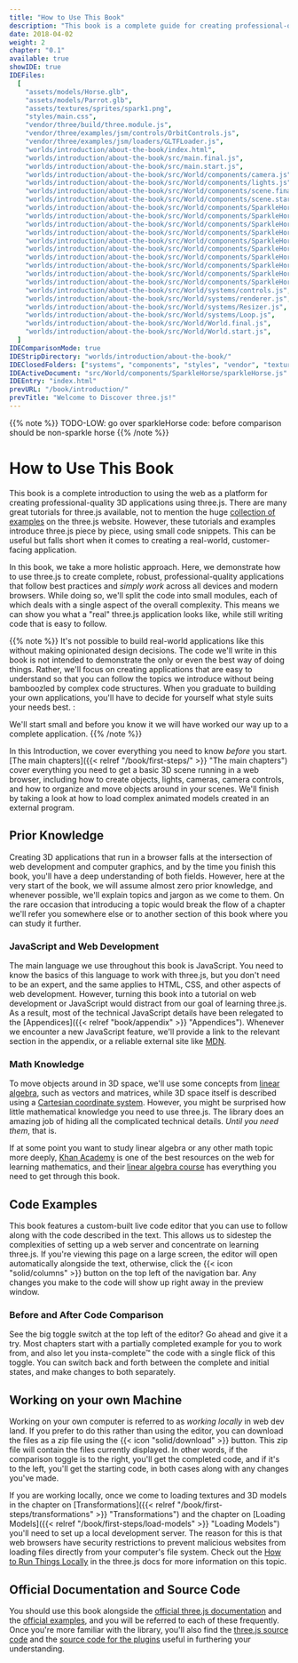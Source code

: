 ```yaml
---
title: "How to Use This Book"
description: "This book is a complete guide for creating professional-quality 3D apps using three.js. Each chapter comes with a live code editor so you can edit the code we describe and see the changes immediately."
date: 2018-04-02
weight: 2
chapter: "0.1"
available: true
showIDE: true
IDEFiles:
  [
    "assets/models/Horse.glb",
    "assets/models/Parrot.glb",
    "assets/textures/sprites/spark1.png",
    "styles/main.css",
    "vendor/three/build/three.module.js",
    "vendor/three/examples/jsm/controls/OrbitControls.js",
    "vendor/three/examples/jsm/loaders/GLTFLoader.js",
    "worlds/introduction/about-the-book/index.html",
    "worlds/introduction/about-the-book/src/main.final.js",
    "worlds/introduction/about-the-book/src/main.start.js",
    "worlds/introduction/about-the-book/src/World/components/camera.js",
    "worlds/introduction/about-the-book/src/World/components/lights.js",
    "worlds/introduction/about-the-book/src/World/components/scene.final.js",
    "worlds/introduction/about-the-book/src/World/components/scene.start.js",
    "worlds/introduction/about-the-book/src/World/components/SparkleHorse/sparkleHorse.final.js",
    "worlds/introduction/about-the-book/src/World/components/SparkleHorse/sparkleHorse.start.js",
    "worlds/introduction/about-the-book/src/World/components/SparkleHorse/utilities/convertMeshToPoints.final.js",
    "worlds/introduction/about-the-book/src/World/components/SparkleHorse/utilities/convertMeshToPoints.start.js",
    "worlds/introduction/about-the-book/src/World/components/SparkleHorse/utilities/createSizesAttribute.final.js",
    "worlds/introduction/about-the-book/src/World/components/SparkleHorse/utilities/createSizesAttribute.start.js",
    "worlds/introduction/about-the-book/src/World/components/SparkleHorse/utilities/createSparkleMaterial.final.js",
    "worlds/introduction/about-the-book/src/World/components/SparkleHorse/utilities/createSparkleMaterial.start.js",
    "worlds/introduction/about-the-book/src/World/components/SparkleHorse/utilities/setupAnimation.final.js",
    "worlds/introduction/about-the-book/src/World/components/SparkleHorse/utilities/setupAnimation.start.js",
    "worlds/introduction/about-the-book/src/World/systems/controls.js",
    "worlds/introduction/about-the-book/src/World/systems/renderer.js",
    "worlds/introduction/about-the-book/src/World/systems/Resizer.js",
    "worlds/introduction/about-the-book/src/World/systems/Loop.js",
    "worlds/introduction/about-the-book/src/World/World.final.js",
    "worlds/introduction/about-the-book/src/World/World.start.js",
  ]
IDEComparisonMode: true
IDEStripDirectory: "worlds/introduction/about-the-book/"
IDEClosedFolders: ["systems", "components", "styles", "vendor", "textures"]
IDEActiveDocument: "src/World/components/SparkleHorse/sparkleHorse.js"
IDEEntry: "index.html"
prevURL: "/book/introduction/"
prevTitle: "Welcome to Discover three.js!"
---
```


{{% note %}}
TODO-LOW: go over sparkleHorse code: before comparison should be non-sparkle horse
{{% /note %}}

# How to Use This Book

This book is a complete introduction to using the web as a platform for creating professional-quality 3D applications using three.js. There are many great tutorials for three.js available, not to mention the huge [collection of examples](https://threejs.org/examples/) on the three.js website. However, these tutorials and examples introduce three.js piece by piece, using small code snippets. This can be useful but falls short when it comes to creating a real-world, customer-facing application.

In this book, we take a more holistic approach. Here, we demonstrate how to use three.js to create complete, robust, professional-quality applications that follow best practices and _simply work_ across all devices and modern browsers. While doing so, we'll split the code into small modules, each of which deals with a single aspect of the overall complexity. This means we can show you what a "real" three.js application looks like, while still writing code that is easy to follow.

{{% note %}}
It's not possible to build real-world applications like this without making opinionated design decisions. The code we'll write in this book is not intended to demonstrate the only or even the best way of doing things. Rather, we'll focus on creating applications that are easy to understand so that you can follow the topics we introduce without being bamboozled by complex code structures. When you graduate to building your own applications, you'll have to decide for yourself what style suits your needs best. :

We'll start small and before you know it we will have worked our way up to a complete application.
{{% /note %}}

In this Introduction, we cover everything you need to know _before_ you start. [The main chapters]({{< relref "/book/first-steps/" >}} "The main chapters") cover everything you need to get a basic 3D scene running in a web browser, including how to create objects, lights, cameras, camera controls, and how to organize and move objects around in your scenes. We'll finish by taking a look at how to load complex animated models created in an external program.

## Prior Knowledge

Creating 3D applications that run in a browser falls at the intersection of web development and computer graphics, and by the time you finish this book, you'll have a deep understanding of both fields. However, here at the very start of the book, we will assume almost zero prior knowledge, and whenever possible, we'll explain topics and jargon as we come to them. On the rare occasion that introducing a topic would break the flow of a chapter we'll refer you somewhere else or to another section of this book where you can study it further.

### JavaScript and Web Development

The main language we use throughout this book is JavaScript. You need to know the basics of this language to work with three.js, but you don't need to be an expert, and the same applies to HTML, CSS, and other aspects of web development. However, turning this book into a tutorial on web development or JavaScript would distract from our goal of learning three.js. As a result, most of the technical JavaScript details have been relegated to the [Appendices]({{< relref "book/appendix" >}} "Appendices"). Whenever we encounter a new JavaScript feature, we'll provide a link to the relevant section in the appendix, or a reliable external site like [MDN](https://developer.mozilla.org/en-US/).

### Math Knowledge

To move objects around in 3D space, we'll use some concepts from [linear algebra](https://en.wikipedia.org/wiki/Linear_algebra), such as vectors and matrices, while 3D space itself is described using a [Cartesian coordinate system](https://en.wikipedia.org/wiki/Cartesian_coordinate_system). However, you might be surprised how little mathematical knowledge you need to use three.js. The library does an amazing job of hiding all the complicated technical details. _Until you need them_, that is.

If at some point you want to study linear algebra or any other math topic more deeply, [Khan Academy](https://www.khanacademy.org/) is one of the best resources on the web for learning mathematics, and their [linear algebra course](https://www.khanacademy.org/math/linear-algebra) has everything you need to get through this book.

## Code Examples

This book features a custom-built live code editor that you can use to follow along with the code described in the text. This allows us to sidestep the complexities of setting up a web server and concentrate on learning three.js. If you're viewing this page on a large screen, the editor will open automatically alongside the text, otherwise, click the {{< icon "solid/columns" >}} button on the top left of the navigation bar. Any changes you make to the code will show up right away in the preview window.

### Before and After Code Comparison

See the big toggle switch at the top left of the editor? Go ahead and give it a try. Most chapters start with a partially completed example for you to work from, and also let you insta-complete&trade; the code with a single flick of this toggle. You can switch back and forth between the complete and initial states, and make changes to both separately.

## Working on your own Machine

Working on your own computer is referred to as _working locally_ in web dev land. If you prefer to do this rather than using the editor, you can download the files as a zip file using the {{< icon "solid/download" >}} button. This zip file will contain the files currently displayed. In other words, if the comparison toggle is to the right, you'll get the completed code, and if it's to the left, you'll get the starting code, in both cases along with any changes you've made.

If you are working locally, once we come to loading textures and 3D models in the chapter on [Transformations]({{< relref "/book/first-steps/transformations" >}} "Transformations") and the chapter on [Loading Models]({{< relref "/book/first-steps/load-models" >}} "Loading Models") you'll need to set up a local development server. The reason for this is that web browsers have security restrictions to prevent malicious websites from loading files directly from your computer's file system. Check out the [How to Run Things Locally](https://threejs.org/docs/#manual/introduction/How-to-run-things-locally) in the three.js docs for more information on this topic.

## Official Documentation and Source Code

You should use this book alongside the [official three.js documentation](https://threejs.org/docs/) and the [official examples](https://threejs.org/examples/), and you will be referred to each of these frequently. Once you're more familiar with the library, you'll also find the [three.js source code](https://github.com/mrdoob/three.js/tree/dev/src) and the [source code for the plugins](https://github.com/mrdoob/three.js/tree/dev/examples/jsm) useful in furthering your understanding.

